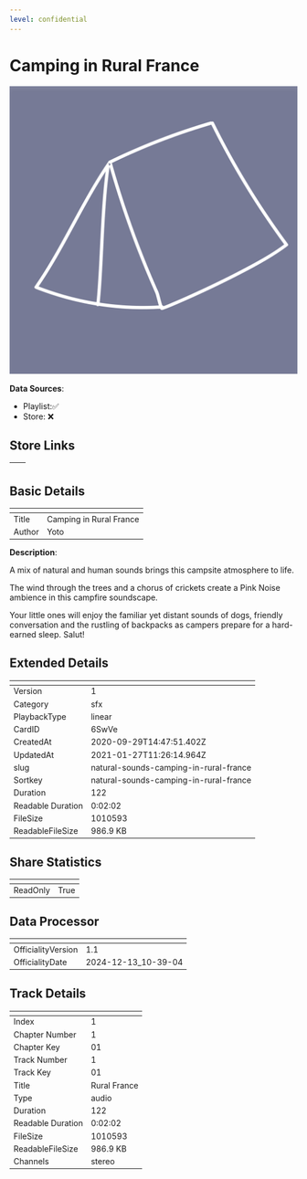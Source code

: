 ```yaml
---
level: confidential
---
```

# Camping in Rural France

![card_[6SwVe].png](../../img/cards/card_[6SwVe].png)

**Data Sources**: 

- Playlist:✅
- Store: ❌


## Store Links

| <!-- --> | <!-- --> |
| - | - |


## Basic Details

| <!-- --> | <!-- --> |
| - | - |
| Title | Camping in Rural France |
| Author | Yoto |

**Description**:

A mix of natural and human sounds brings this campsite atmosphere to life. 

The wind through the trees and a chorus of crickets create a Pink Noise ambience in this campfire soundscape. 

Your little ones will enjoy the familiar yet distant sounds of dogs, friendly conversation and the rustling of backpacks as campers prepare for a hard-earned sleep. Salut!



## Extended Details

| <!-- --> | <!-- --> |
| - | - |
| Version | 1 |
| Category | sfx |
| PlaybackType | linear |
| CardID | 6SwVe |
| CreatedAt | 2020-09-29T14:47:51.402Z |
| UpdatedAt | 2021-01-27T11:26:14.964Z |
| slug | natural-sounds-camping-in-rural-france |
| Sortkey | natural-sounds-camping-in-rural-france |
| Duration | 122 |
| Readable Duration | 0:02:02 |
| FileSize | 1010593 |
| ReadableFileSize | 986.9 KB |


## Share Statistics

| <!-- --> | <!-- --> |
| - | - |
| ReadOnly | True |


## Data Processor

| <!-- --> | <!-- --> |
| - | - |
| OfficialityVersion | 1.1
| OfficialityDate | 2024-12-13_10-39-04


## Track Details

| <!-- --> | <!-- --> |
| - | - |
| Index | 1 |
| Chapter Number | 1 |
| Chapter Key | 01 |
| Track Number | 1 |
| Track Key | 01 |
| Title | Rural France |
| Type | audio |
| Duration | 122 |
| Readable Duration | 0:02:02 |
| FileSize | 1010593 |
| ReadableFileSize | 986.9 KB |
| Channels | stereo |

